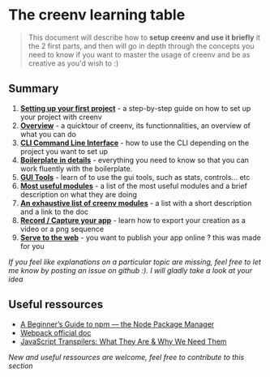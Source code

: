 # The creenv learning table 

> This document will describe how to **setup creenv and use it briefly** it the 2 first parts, and then will go in depth through the concepts you need to know if you want to master the usage of creenv and be as creative as you'd wish to :)

## Summary 

1. [**Setting up your first project**](http://google.com) - a step-by-step guide on how to set up your project with creenv 
2. [**Overview**](http://google.com) - a quicktour of creenv, its functionnalities, an overview of what you can do
3. [**CLI Command Line Interface**](http://google.com) - how to use the CLI depending on the project you want to set up 
4. [**Boilerplate in details**](http://google.com) - everything you need to know so that you can work fluently with the boilerplate.
5. [**GUI Tools**](http://google.com) - learn of to use the gui tools, such as stats, controls... etc
6. [**Most useful modules**](http://google.com) - a list of the most useful modules and a brief description on what they are doing
7. [**An exhaustive list of creenv modules**](http://google.com) - a list with a short description and a link to the doc
8. [**Record / Capture your app**](http://google.com) - learn how to export your creation as a video or a png sequence
9. [**Serve to the web**](http://google.com) - you want to publish your app online ? this was made for you

*If you feel like explanations on a particular topic are missing, feel free to let me know by posting an issue on github :). I will gladly take a look at your idea*

## Useful ressources 

* [A Beginner’s Guide to npm — the Node Package Manager](https://www.sitepoint.com/beginners-guide-node-package-manager/)
* [Webpack official doc](https://webpack.js.org/guides/getting-started/)
* [JavaScript Transpilers: What They Are & Why We Need Them](https://scotch.io/tutorials/javascript-transpilers-what-they-are-why-we-need-them)

*New and useful ressources are welcome, feel free to contribute to this section*
